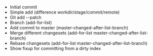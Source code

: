 - Initial commit
- Simple add (difference workdir/stage/commit/remote)
- Git add --patch
- Branch (add-for-list)
- Add commit to master (master-changed-after-list-branch)
- Merge different changesets (add-for-list master-changed-after-list-branch)
- Rebase changesets (add-for-list master-changed-after-list-branch)
- Show fixup for committing from a dirty index
